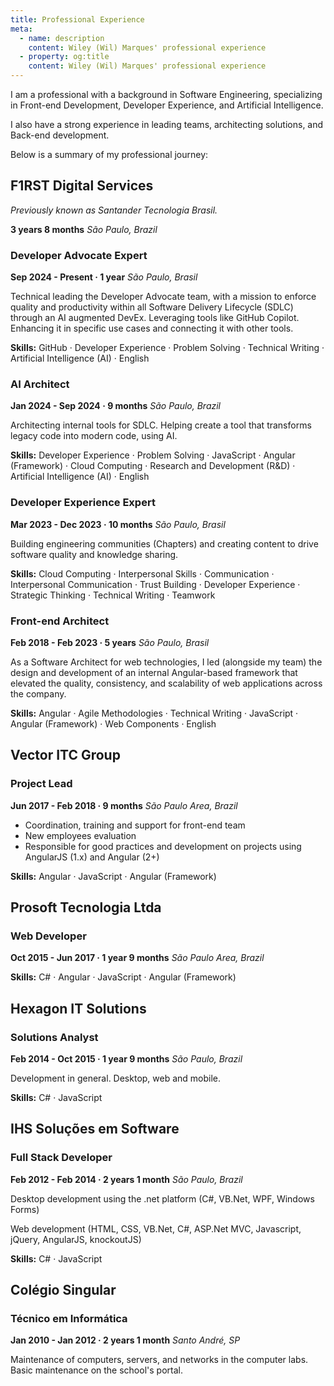 ```yaml
---
title: Professional Experience
meta:
  - name: description
    content: Wiley (Wil) Marques' professional experience
  - property: og:title
    content: Wiley (Wil) Marques' professional experience
---
```

I am a professional with a background in Software Engineering, specializing in Front-end Development, Developer Experience, and Artificial Intelligence.

I also have a strong experience in leading teams, architecting solutions, and Back-end development.

Below is a summary of my professional journey:

## F1RST Digital Services

*Previously known as Santander Tecnologia Brasil.*

**3 years 8 months**
*São Paulo, Brazil*

### Developer Advocate Expert

**Sep 2024 - Present · 1 year**
*São Paulo, Brasil*

Technical leading the Developer Advocate team, with a mission to enforce quality and productivity within all Software Delivery Lifecycle (SDLC) through an AI augmented DevEx. Leveraging tools like GitHub Copilot. Enhancing it in specific use cases and connecting it with other tools.

**Skills:** GitHub · Developer Experience · Problem Solving · Technical Writing · Artificial Intelligence (AI) · English

### AI Architect

**Jan 2024 - Sep 2024 · 9 months**
*São Paulo, Brazil*

Architecting internal tools for SDLC. Helping create a tool that transforms legacy code into modern code, using AI.

**Skills:** Developer Experience · Problem Solving · JavaScript · Angular (Framework) · Cloud Computing · Research and Development (R&D) · Artificial Intelligence (AI) · English

### Developer Experience Expert

**Mar 2023 - Dec 2023 · 10 months**
*São Paulo, Brasil*

Building engineering communities (Chapters) and creating content to drive software quality and knowledge sharing.

**Skills:** Cloud Computing · Interpersonal Skills · Communication · Interpersonal Communication · Trust Building · Developer Experience · Strategic Thinking · Technical Writing · Teamwork

### Front-end Architect

**Feb 2018 - Feb 2023 · 5 years**
*São Paulo, Brasil*

As a Software Architect for web technologies, I led (alongside my team) the design and development of an internal Angular-based framework that elevated the quality, consistency, and scalability of web applications across the company.

**Skills:** Angular · Agile Methodologies · Technical Writing · JavaScript · Angular (Framework) · Web Components · English

## Vector ITC Group

### Project Lead

**Jun 2017 - Feb 2018 · 9 months**
*São Paulo Area, Brazil*

- Coordination, training and support for front-end team
- New employees evaluation
- Responsible for good practices and development on projects using AngularJS (1.x) and Angular (2+)

**Skills:** Angular · JavaScript · Angular (Framework)

## Prosoft Tecnologia Ltda

### Web Developer

**Oct 2015 - Jun 2017 · 1 year 9 months**
*São Paulo Area, Brazil*

**Skills:** C# · Angular · JavaScript · Angular (Framework)

## Hexagon IT Solutions

### Solutions Analyst

**Feb 2014 - Oct 2015 · 1 year 9 months**
*São Paulo, Brazil*

Development in general. Desktop, web and mobile.

**Skills:** C# · JavaScript

## IHS Soluções em Software

### Full Stack Developer

**Feb 2012 - Feb 2014 · 2 years 1 month**
*São Paulo, Brazil*

Desktop development using the .net platform (C#, VB.Net, WPF, Windows Forms)

Web development (HTML, CSS, VB.Net, C#, ASP.Net MVC, Javascript, jQuery, AngularJS, knockoutJS)

**Skills:** C# · JavaScript

## Colégio Singular

### Técnico em Informática

**Jan 2010 - Jan 2012 · 2 years 1 month**
*Santo André, SP*

Maintenance of computers, servers, and networks in the computer labs. Basic maintenance on the school's portal.
